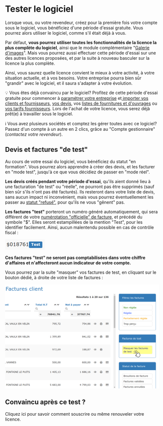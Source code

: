 # Tester le logiciel

Lorsque vous, ou votre revendeur, créez pour la première fois votre compte sous le logiciel, vous bénéficiez d'une période d'essai gratuite. Vous pourrez alors utiliser le logiciel, comme s'il était déjà à vous.

Par défaut, **vous pourrez utiliser toutes les fonctionnalités de la licence la plus complète du logiciel**, ainsi que le module complémentaire "[Galerie d'images](../les-plus-du-logiciel/galerie-dimages.md)". Mais vous pourrez aussi effectuer cette période d'essai sur une des autres licences proposées, et par la suite à nouveau basculer sur la licence la plus complète.

Ainsi, vous saurez quelle licence convient le mieux à votre activité, à votre situation actuelle, et à vos besoins. Votre entreprise pourra bien sûr "grandir" avec le logiciel, et il saura s'adapter à votre évolution.

💡 Vous êtes déjà convaincu par le logiciel? Profitez de cette période d'essai gratuite pour commencer à [paramétrer votre entreprise](parametrage-de-mon-entreprise/) et[ importer vos clients et fournisseurs](../pour-aller-plus-loin/les-tiers/importer.md), [vos devis](../pour-aller-plus-loin/les-devis/import-export.md), vos [listes de fournitures et d'ouvrages](../pour-aller-plus-loin/bibliotheque-de-chiffrage/importer/import-de-fichier-fournitures-ou-ouvrages.md) ou [vos tarifs fournisseurs](../pour-aller-plus-loin/bibliotheque-de-chiffrage/importer/import-de-tarifs-fournisseurs.md). Lors de l'achat de votre licence, vous serez déjà prêt\(e\) à travailler sous le logiciel.

ℹ Vous avez plusieurs sociétés et comptez les gérer toutes avec ce logiciel? Passez d'un compte à un autre en 2 clics, grâce au "Compte gestionnaire" \(_contactez votre revendeur_\).

## Devis et factures "de test"

Au cours de votre essai du logiciel, vous bénéficiez du statut "en formation". Vous pourrez alors apprendre à créer des devis, et les facturer en "mode test", jusqu'à ce que vous décidiez de passer en "mode réel".

**Les devis créés pendant votre période d'essai**, qu'ils aient donné lieu à une facturation "de test" ou "réelle", ne pourront pas être supprimés \(sauf bien sûr s'ils n'ont pas été facturés\). Ils resteront dans votre liste de devis, sans aucun impact ni inconvénient, mais vous pourrez éventuellement les passer au [statut "refusé"](../pour-aller-plus-loin/les-devis/statut-des-devis.md), pour qu'ils ne vous "gênent" pas.

**Les factures "test"** porteront un numéro généré automatiquement, qui sera différent de votre [numérotation "officielle" de facture](parametrage-de-mon-entreprise/numerotation-des-documents.md), et précédé du symbole "$". Elles seront estampillées de la mention "Test", pour les identifier facilement. Ainsi, aucun malentendu possible en cas de contrôle fiscal :

![](../.gitbook/assets/screenshot-218-%20%281%29.png)

**Ces factures "test" ne seront pas comptabilisées dans votre chiffre d'affaires et n'affecteront aucun indicateur de votre compte.**

Vous pourrez par la suite "masquer" vos factures de test, en cliquant sur le bouton dédié, à droite de votre liste de factures :

![](../.gitbook/assets/screenshot-216b-.png)

## Convaincu après ce test ? 

Cliquez ici pour savoir comment souscrire ou même renouveler votre licence.

